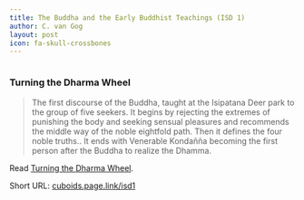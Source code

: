 ```yaml
---
title: The Buddha and the Early Buddhist Teachings (ISD 1)
author: C. van Gog
layout: post
icon: fa-skull-crossbones
---
```


<span class="image left"><img src="{{ 'assets/images/lotus.jpg' | relative_url }}" alt="" /></span>

<p><h3>Turning the Dharma Wheel</h3></p>

<p><blockquote>The first discourse of the Buddha, taught at the Isipatana Deer park to the group of five seekers. 
It begins by rejecting the extremes of punishing the body and seeking sensual pleasures and recommends the middle way of the 
noble eightfold path. Then it defines the four noble truths.. It ends with Venerable Kondañña becoming the first person after
the Buddha to realize the Dhamma.
</blockquote></p>

<p>Read <a href="https://sites.google.com/view/buddhasgrove/suttas/turning-the-dharma-wheel">Turning the Dharma Wheel</a>.</p>
  
<p>Short URL: <a href="https://cuboids.page.link/isd">cuboids.page.link/isd1</a></p>
